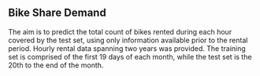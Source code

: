 
## Bike Share Demand
The aim is to predict the total count of bikes rented during each hour covered by the test set, using only information available prior to the rental period. Hourly rental data spanning two years was provided. The training set is comprised of the first 19 days of each month, while the test set is the 20th to the end of the month. 
